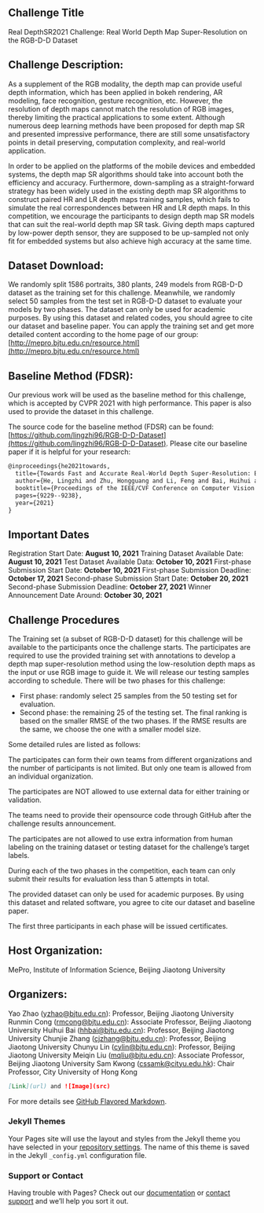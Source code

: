 ## Challenge Title

Real DepthSR2021 Challenge: Real World Depth Map Super-Resolution on the RGB-D-D Dataset

## Challenge Description:

As a supplement of the RGB modality, the depth map can provide useful depth information, which has been applied in bokeh rendering, AR modeling, face recognition, gesture recognition, etc. However, the resolution of depth maps cannot match the resolution of RGB images, thereby limiting the practical applications to some extent. Although numerous deep learning methods have been proposed for depth map SR and presented impressive performance, there are still some unsatisfactory points in detail preserving, computation complexity, and real-world application. 

In order to be applied on the platforms of the mobile devices and embedded systems, the depth map SR algorithms should take into account both the efficiency and accuracy. Furthermore, down-sampling as a straight-forward strategy has been widely used in the existing depth map SR algorithms to construct paired HR and LR depth maps training samples, which fails to simulate the real correspondences between HR and LR depth maps. 
In this competition, we encourage the participants to design depth map SR models that can suit the real-world depth map SR task. Giving depth maps captured by low-power depth sensor, they are supposed to be up-sampled not only fit for embedded systems but also achieve high accuracy at the same time.

## Dataset Download:
We randomly split 1586 portraits, 380 plants, 249 models from RGB-D-D dataset as the training set for this challenge. Meanwhile, we randomly select 50 samples from the test set in RGB-D-D dataset to evaluate your models by two phases.
The dataset can only be used for academic purposes. By using this dataset and related codes, you should agree to cite our dataset and baseline paper. You can apply the training set and get more detailed content according to the home page of our group: [http://mepro.bjtu.edu.cn/resource.html](http://mepro.bjtu.edu.cn/resource.html)

## Baseline Method (FDSR):
Our previous work will be used as the baseline method for this challenge, which is accepted by CVPR 2021 with high performance. This paper is also used to provide the dataset in this challenge.

The source code for the baseline method (FDSR) can be found: [https://github.com/lingzhi96/RGB-D-D-Dataset](https://github.com/lingzhi96/RGB-D-D-Dataset). Please cite our baseline paper if it is helpful for your research:

```markdown
@inproceedings{he2021towards,
  title={Towards Fast and Accurate Real-World Depth Super-Resolution: Benchmark Dataset and Baseline},
  author={He, Lingzhi and Zhu, Hongguang and Li, Feng and Bai, Huihui and Cong, Runmin and Zhang, Chunjie and Lin, Chunyu and Liu, Meiqin and Zhao, Yao},
  booktitle={Proceedings of the IEEE/CVF Conference on Computer Vision and Pattern Recognition},
  pages={9229--9238},
  year={2021}
}
```
## Important Dates
Registration Start Date: 		**August 10, 2021** 
Training Dataset Available Date: 	**August 10, 2021** 
Test Dataset Available Data:		**October 10, 2021** 
First-phase Submission Start Date:	**October 10, 2021** 
First-phase Submission Deadline: 	**October 17, 2021** 
Second-phase Submission Start Date: **October 20, 2021** 
Second-phase Submission Deadline: 	**October 27, 2021** 
Winner Announcement Date Around: 	**October 30, 2021** 

## Challenge Procedures
The Training set (a subset of RGB-D-D dataset) for this challenge will be available to the participants once the challenge starts. The participates are required to use the provided training set with annotations to develop a depth map super-resolution method using the low-resolution depth maps as the input or use RGB image to guide it. We will release our testing samples according to schedule. 
There will be two phases for this challenge: 
- First phase: randomly select 25 samples from the 50 testing set for evaluation. 
- Second phase: the remaining 25 of the testing set. The final ranking is based on the smaller RMSE of the two phases. If the RMSE results are the same, we choose the one with a smaller model size. 

Some detailed rules are listed as follows:

The participates can form their own teams from different organizations and the number of participants is not limited. But only one team is allowed from an individual organization. 

The participates are NOT allowed to use external data for either training or validation. 

The teams need to provide their opensource code through GitHub after the challenge results announcement. 

The participates are not allowed to use extra information from human labeling on the training dataset or testing dataset for the challenge’s target labels. 

During each of the two phases in the competition, each team can only submit their results for evaluation less than 5 attempts in total. 

The provided dataset can only be used for academic purposes. By using this dataset and related software, you agree to cite our dataset and baseline paper. 

The first three participants in each phase will be issued certificates.

## Host Organization:
MePro, Institute of Information Science, Beijing Jiaotong University

## Organizers:
Yao Zhao (yzhao@bjtu.edu.cn): Professor, Beijing Jiaotong University 
Runmin Cong (rmcong@bjtu.edu.cn): Associate Professor, Beijing Jiaotong University 
Huihui Bai (hhbai@bjtu.edu.cn): Professor, Beijing Jiaotong University 
Chunjie Zhang (cjzhang@bjtu.edu.cn): Professor, Beijing Jiaotong University 
Chunyu Lin (cylin@bjtu.edu.cn): Professor, Beijing Jiaotong University 
Meiqin Liu (mqliu@bjtu.edu.cn): Associate Professor, Beijing Jiaotong University 
Sam Kwong (cssamk@cityu.edu.hk): Chair Professor, City University of Hong Kong 
```markdown
[Link](url) and ![Image](src)
```

For more details see [GitHub Flavored Markdown](https://guides.github.com/features/mastering-markdown/).

### Jekyll Themes

Your Pages site will use the layout and styles from the Jekyll theme you have selected in your [repository settings](https://github.com/ICMR21-RealDSR-Challenge/ICMR21-RealDSR-Challenge.github.io/settings/pages). The name of this theme is saved in the Jekyll `_config.yml` configuration file.

### Support or Contact

Having trouble with Pages? Check out our [documentation](https://docs.github.com/categories/github-pages-basics/) or [contact support](https://support.github.com/contact) and we’ll help you sort it out.
